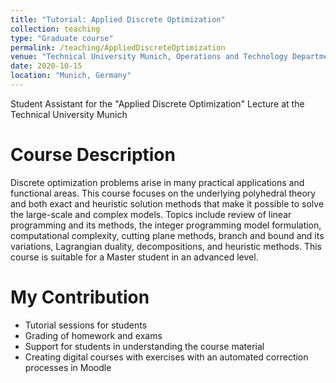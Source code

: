 ```yaml
---
title: "Tutorial: Applied Discrete Optimization"
collection: teaching
type: "Graduate course"
permalink: /teaching/AppliedDiscreteOptimization
venue: "Technical University Munich, Operations and Technology Department"
date: 2020-10-15 
location: "Munich, Germany"
---
```



Student Assistant for the "Applied Discrete Optimization" Lecture at the Technical University Munich

Course Description
======
Discrete optimization problems arise in many practical applications and functional areas. This course focuses on the underlying polyhedral theory and both exact and heuristic solution methods that make it possible to solve the large-scale and complex models. Topics include review of linear programming and its methods, the integer programming model formulation, computational complexity, cutting plane methods, branch and bound and its variations, Lagrangian duality, decompositions, and heuristic methods. This course is suitable for a Master student in an advanced level.

My Contribution
======
- Tutorial sessions for students
- Grading of homework and exams
- Support for students in understanding the course material
- Creating digital courses with exercises with an automated correction processes in Moodle